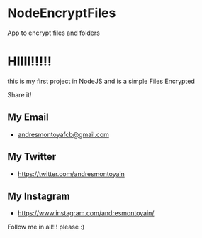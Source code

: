 # NodeEncryptFiles
App to encrypt files and folders

# HIIII!!!!!

this is my first project in NodeJS and is a simple Files Encrypted

Share it!

## My Email 

- andresmontoyafcb@gmail.com

## My Twitter

- https://twitter.com/andresmontoyain

## My Instagram

- https://www.instagram.com/andresmontoyain/

Follow me in all!!! please :)

